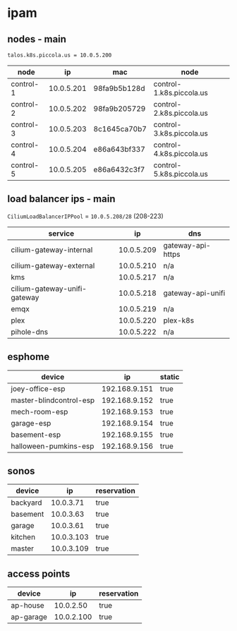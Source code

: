 # ipam

## nodes - main

`talos.k8s.piccola.us = 10.0.5.200`

| node      | ip         | mac          | node                     |
|-----------|------------|--------------|--------------------------|
| control-1 | 10.0.5.201 | 98fa9b5b128d | control-1.k8s.piccola.us |
| control-2 | 10.0.5.202 | 98fa9b205729 | control-2.k8s.piccola.us |
| control-3 | 10.0.5.203 | 8c1645ca70b7 | control-3.k8s.piccola.us |
| control-4 | 10.0.5.204 | e86a643bf337 | control-4.k8s.piccola.us |
| control-5 | 10.0.5.205 | e86a6432c3f7 | control-5.k8s.piccola.us |

## load balancer ips - main

`CiliumLoadBalancerIPPool` = `10.0.5.208/28` (208-223)

| service                      | ip         | dns               |
|------------------------------|------------|-------------------|
| cilium-gateway-internal      | 10.0.5.209 | gateway-api-https |
| cilium-gateway-external      | 10.0.5.210 | n/a               |
| kms                          | 10.0.5.217 | n/a               |
| cilium-gateway-unifi-gateway | 10.0.5.218 | gateway-api-unifi |
| emqx                         | 10.0.5.219 | n/a               |
| plex                         | 10.0.5.220 | plex-k8s          |
| pihole-dns                   | 10.0.5.222 | n/a               |

## esphome

| device                  | ip            | static |
|-------------------------|---------------|--------|
| joey-office-esp         | 192.168.9.151 | true   |
| master-blindcontrol-esp | 192.168.9.152 | true   |
| mech-room-esp           | 192.168.9.153 | true   |
| garage-esp              | 192.168.9.154 | true   |
| basement-esp            | 192.168.9.155 | true   |
| halloween-pumkins-esp   | 192.168.9.156 | true   |

## sonos

| device   | ip         | reservation |
|----------|------------|-------------|
| backyard | 10.0.3.71  | true        |
| basement | 10.0.3.63  | true        |
| garage   | 10.0.3.61  | true        |
| kitchen  | 10.0.3.103 | true        |
| master   | 10.0.3.109 | true        |

## access points

| device    | ip         | reservation |
|-----------|------------|-------------|
| ap-house  | 10.0.2.50  | true        |
| ap-garage | 10.0.2.100 | true        |

